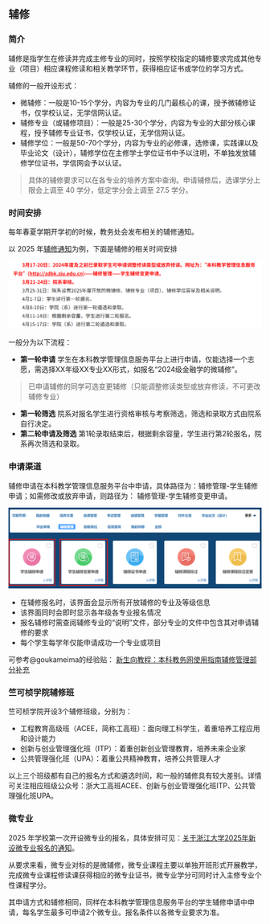 ## 辅修
### 简介

辅修是指学生在修读并完成主修专业的同时，按照学校指定的辅修要求完成其他专业（项目）相应课程修读和相关教学环节，获得相应证书或学位的学习方式。

辅修的一般开设形式：

- 微辅修：一般是10-15个学分，内容为专业的几门最核心的课，授予微辅修证书，仅学校认证，无学信网认证。
- 辅修专业（或辅修项目）：一般是25-30个学分，内容为专业的大部分核心课程，授予辅修专业证书，仅学校认证，无学信网认证。
- 辅修学位：一般是50-70个学分，内容为专业的必修课，选修课，实践课以及毕业论文（设计），辅修学位在主修学士学位证书中予以注明，不单独发放辅修学位证书，学信网会予以认证。

>具体的辅修要求可以在各专业的培养方案中查询。申请辅修后，选课学分上限会上调至 40 学分，低定学分会上调至 27.5 学分。

### 时间安排

每年春夏学期开学初的时候，教务处会发布相关的辅修通知。

以 2025 年[辅修通知](https://bksy.zju.edu.cn/2025/0317/c28324a3027740/page.psp)为例，下面是辅修的相关时间安排

![alt text](../assets/time.png)

一般分为以下流程：

- **第一轮申请**
学生在本科教学管理信息服务平台上进行申请，仅能选择一个志愿，需选择XX年级XX专业XX形式，如报名“2024级金融学的微辅修”。
>已申请辅修的同学可选变更辅修（只能调整修读类型或放弃修读，不可更改辅修专业）
- **第一轮筛选**
院系对报名学生进行资格审核与考察筛选，筛选和录取方式由院系自行决定。
- **第二轮申请及筛选**
第1轮录取结束后，根据剩余容量，学生进行第2轮报名，院系再次筛选和录取。
	
### 申请渠道

辅修申请在本科教学管理信息服务平台中申请，具体路径为：辅修管理-学生辅修申请；如需修改或放弃申请，则路径为： 辅修管理-学生辅修变更申请。

![alt text](../assets/apply.png)

- 在辅修报名时，该界面会显示所有开放辅修的专业及等级信息
- 该界面同时会即时显示各年级各专业报名情况
- 报名辅修时需查阅辅修专业的“说明”文件，部分专业的文件中包含其对申请辅修的要求
- 每个学生每学年仅能申请成功一个专业或项目

可参考@goukameima的经验贴：
[新生向教程：本科教务网使用指南辅修管理部分补充](https://zjuers.com/rd?url=https://www.cc98.org/topic/6242230)

### 竺可桢学院辅修班

竺可桢学院开设3个辅修班级，分别为：
- 工程教育高级班（ACEE，简称工高班）：面向理工科学生，着重培养工程应用和设计能力
- 创新与创业管理强化班（ITP）：着重创新创业管理教育，培养未来企业家
- 公共管理强化班（UPA）：着重公共精神教育，培养公共管理人才

以上三个班级都有自己的报名方式和遴选时间，和一般的辅修具有较大差别。详情可关注相应班级公众号：浙大工高班ACEE、创新与创业管理强化班ITP、公共管理强化班UPA。


### 微专业

2025 年学校第一次开设微专业的报名，具体安排可见：[关于浙江大学2025年新设微专业报名的通知](https://bksy.zju.edu.cn/2025/0520/c28418a3053361/page.htm)。

从要求来看，微专业对标的是微辅修，微专业课程主要以单独开班形式开展教学，完成微专业课程修读课获得相应的微专业证书，微专业学分可同时计入主修专业个性课程学分。

其申请方式和辅修相同，同样在本科教学管理信息服务平台的学生辅修申请中申请，每名学生最多可申请2个微专业。报名条件以各微专业要求为准。
